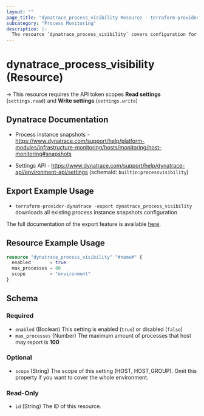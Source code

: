 ```yaml
---
layout: ""
page_title: "dynatrace_process_visibility Resource - terraform-provider-dynatrace"
subcategory: "Process Monitoring"
description: |-
  The resource `dynatrace_process_visibility` covers configuration for process instance snapshots
---
```


# dynatrace_process_visibility (Resource)

-> This resource requires the API token scopes **Read settings** (`settings.read`) and **Write settings** (`settings.write`)

## Dynatrace Documentation

- Process instance snapshots - https://www.dynatrace.com/support/help/platform-modules/infrastructure-monitoring/hosts/monitoring/host-monitoring#snapshots

- Settings API - https://www.dynatrace.com/support/help/dynatrace-api/environment-api/settings (schemaId: `builtin:processvisibility`)

## Export Example Usage

- `terraform-provider-dynatrace -export dynatrace_process_visibility` downloads all existing process instance snapshots configuration

The full documentation of the export feature is available [here](https://dt-url.net/h203qmc).

## Resource Example Usage

```terraform
resource "dynatrace_process_visibility" "#name#" {
  enabled       = true
  max_processes = 80
  scope         = "environment"
}
```

<!-- schema generated by tfplugindocs -->
## Schema

### Required

- `enabled` (Boolean) This setting is enabled (`true`) or disabled (`false`)
- `max_processes` (Number) The maximum amount of processes that host may report is **100**

### Optional

- `scope` (String) The scope of this setting (HOST, HOST_GROUP). Omit this property if you want to cover the whole environment.

### Read-Only

- `id` (String) The ID of this resource.
 